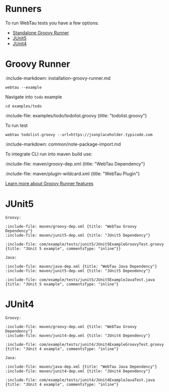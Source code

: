 # Runners 

To run WebTau tests you have a few options:
* [Standalone Groovy Runner](#groovy-runner)
* [JUnit5](#junit5)
* [JUnit4](#junit4)

# Groovy Runner

:include-markdown: installation-groovy-runner.md

```cli
webtau --example
```

Navigate into `todo` example

```cli
cd examples/todo
```

:include-file: examples/todo/todolist.groovy {title: "todolist.groovy"}

To run test

```cli {paramsToHighlight: "url"}
webtau todolist.groovy --url=https://jsonplaceholder.typicode.com 
```

:include-markdown: common/note-package-import.md

To integrate CLI run into maven build use:  

:include-file: maven/groovy-dep.xml {title: "WebTau Dependency"}

:include-file: maven/plugin-wildcard.xml {title: "WebTau Plugin"}

[Learn more about Groovy Runner features](groovy-standalone-runner/introduction)

# JUnit5

```tabs
Groovy: 

:include-file: maven/groovy-dep.xml {title: "WebTau Groovy Dependency"}
:include-file: maven/junit5-dep.xml {title: "JUnit5 Dependency"}

:include-file: com/example/tests/junit5/JUnit5ExampleGroovyTest.groovy {title: "JUnit 5 example", commentsType: "inline"}}

Java: 

:include-file: maven/java-dep.xml {title: "WebTau Java Dependency"}
:include-file: maven/junit5-dep.xml {title: "JUnit5 Dependency"}

:include-file: com/example/tests/junit5/JUnit5ExampleJavaTest.java {title: "JUnit 5 example", commentsType: "inline"}

```
 
# JUnit4

```tabs
Groovy: 

:include-file: maven/groovy-dep.xml {title: "WebTau Groovy Dependency"}
:include-file: maven/junit4-dep.xml {title: "JUnit4 Dependency"}

:include-file: com/example/tests/junit4/JUnit4ExampleGroovyTest.groovy {title: "JUnit 4 example", commentsType: "inline"}

Java: 

:include-file: maven/java-dep.xml {title: "WebTau Java Dependency"}
:include-file: maven/junit4-dep.xml {title: "JUnit4 Dependency"}

:include-file: com/example/tests/junit4/JUnit4ExampleJavaTest.java {title: "JUnit 4 example", commentsType: "inline"}

```
 